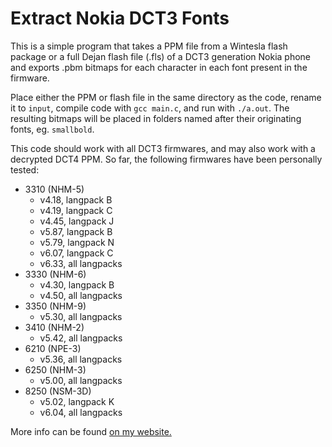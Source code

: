 # Extract Nokia DCT3 Fonts

This is a simple program that takes a PPM file from a Wintesla flash package or a full Dejan flash file (.fls) of a DCT3 generation Nokia phone and exports .pbm bitmaps for each character in each font present in the firmware.

Place either the PPM or flash file in the same directory as the code, rename it to `input`, compile code with `gcc main.c`, and run with `./a.out`. The resulting bitmaps will be placed in folders named after their originating fonts, eg. `smallbold`.

This code should work with all DCT3 firmwares, and may also work with a decrypted DCT4 PPM.
So far, the following firmwares have been personally tested:

- 3310 (NHM-5)
	- v4.18, langpack B
	- v4.19, langpack C
	- v4.45, langpack J
	- v5.87, langpack B
	- v5.79, langpack N
	- v6.07, langpack C
	- v6.33, all langpacks
- 3330 (NHM-6)
	- v4.30, langpack B
	- v4.50, all langpacks
- 3350 (NHM-9)
	- v5.30, all langpacks
- 3410 (NHM-2)
	- v5.42, all langpacks
- 6210 (NPE-3)
	- v5.36, all langpacks
- 6250 (NHM-3)
	- v5.00, all langpacks
- 8250 (NSM-3D)
	- v5.02, langpack K
	- v6.04, all langpacks

More info can be found [on my website.](https://pjmor.com/extract-nokia-dct3-fonts/)
